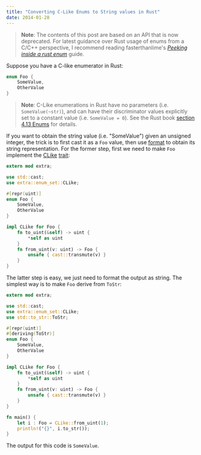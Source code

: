 ```yaml
---
title: "Converting C-Like Enums to String values in Rust"
date: 2014-01-28
---
```


> **Note**: The contents of this post are based on an API that is now deprecated. For latest guidance over Rust usage of
enums from a C/C++ perspective, I recommend reading fasterthanlime's [_Peeking inside a rust
enum_](https://fasterthanli.me/articles/peeking-inside-a-rust-enum) guide.

Suppose you have a C-like enumerator in Rust:

``` rust
enum Foo {
    SomeValue,
    OtherValue
}
```

> **Note**: C-Like enumerations in Rust have no parameters (i.e. `SomeValue(~str)`), and can have their discriminator values explicitly set to a constant value (i.e. `SomeValue = 0`). See the Rust book [section 4.13 Enums](https://static.rust-lang.org/doc/master/book/enums.html) for details.

If you want to obtain the string value (i.e. "SomeValue") given an unsigned integer, the trick is to first cast it as a `Foo` value, then use [format](https://doc.rust-lang.org/std/fmt/) to obtain its string representation. For the former step, first we need to make `Foo` implement the [CLike](http://static.rust-lang.org/doc/master/collections/enum_set/trait.CLike.html) [trait](http://static.rust-lang.org/doc/master/tutorial.html#traits):

``` rust
extern mod extra;

use std::cast;
use extra::enum_set::CLike;

#[repr(uint)]
enum Foo {
    SomeValue,
    OtherValue
}

impl CLike for Foo {
    fn to_uint(&self) -> uint {
        *self as uint
    }
    fn from_uint(v: uint) -> Foo {
        unsafe { cast::transmute(v) }
    }
}
```

The latter step is easy, we just need to format the output as string.
The simplest way is to make `Foo` derive from `ToStr`:

``` rust
extern mod extra;

use std::cast;
use extra::enum_set::CLike;
use std::to_str::ToStr;

#[repr(uint)]
#[deriving(ToStr)]
enum Foo {
    SomeValue,
    OtherValue
}

impl CLike for Foo {
    fn to_uint(&self) -> uint {
        *self as uint
    }
    fn from_uint(v: uint) -> Foo {
        unsafe { cast::transmute(v) }
    }
}

fn main() {
    let i : Foo = CLike::from_uint(1);
    println!("{}", i.to_str());
}
```

The output for this code is `SomeValue`.
